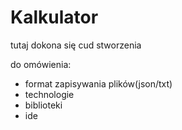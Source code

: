 # Kalkulator
tutaj dokona się cud stworzenia

do omówienia: 
- format zapisywania plików(json/txt)
- technologie
- biblioteki
- ide

